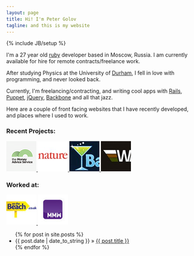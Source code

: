 ```yaml
---
layout: page
title: Hi! I'm Peter Golov
tagline: and this is my website
---
```

{% include JB/setup %}

<p>
  I'm a 27 year old <a href="http://www.ruby-lang.org/en/">ruby</a> developer based in Moscow, Russia. I am currently available for hire for remote contracts/freelance work.
</p>

<p>
  After studying Physics at the University of 
  <a href="http://www.dur.ac.uk/">Durham</a>, I fell in love with programming, and never looked back.
</p>
<p>
  Currently, I'm freelancing/contracting, and writing cool apps with 
  <a href="http://rubyonrails.org/">Rails</a>, 
  <a href="http://puppetlabs.com/">Puppet</a>, 
  <a href="http://jquery.com/">jQuery</a>, 
  <a href="http://documentcloud.github.com/backbone/">Backbone</a> and all that jazz.
</p>

<p>Here are a couple of front facing websites that I have recently developed, and places where I used to work.</p>
<h3>Recent Projects:</h3>
<div class="row">
  <div class="col-xs-6">
    <a href="https://www.moneyadviceservice.org.uk/" class="thumbnail">
      <img src="/images/projects/mas-thumb.png">
    </a>    
    <a href="http://nature.com/natureevents/science/calendar" class="thumbnail">
      <img src="images/projects/natureevents.jpg">
    </a>
    <a href="http://www.bartenderapp.com" class="thumbnail">
      <img src="images/projects/bartenderapp.jpg">
    </a>
    <a href="http://www.warsquaregame.com" class="thumbnail">
      <img src="images/projects/warsquare.jpg">
    </a>
  </div>
</div>

<h3>Worked at:</h3>
<div class="row">
  <div class="col-xs-6">
    <a href="http://www.onthebeach.co.uk" class="thumbnail">
      <img src="images/employers/otb.jpg">
    </a>
    <a href="http://mymobileworkers.com/" class="thumbnail">
      <img src="images/employers/momote.jpg">
    </a>
  </div>
</div>

<ul class="posts">
  {% for post in site.posts %}
    <li><span>{{ post.date | date_to_string }}</span> &raquo; <a href="{{ BASE_PATH }}{{ post.url }}">{{ post.title }}</a></li>
  {% endfor %}
</ul>